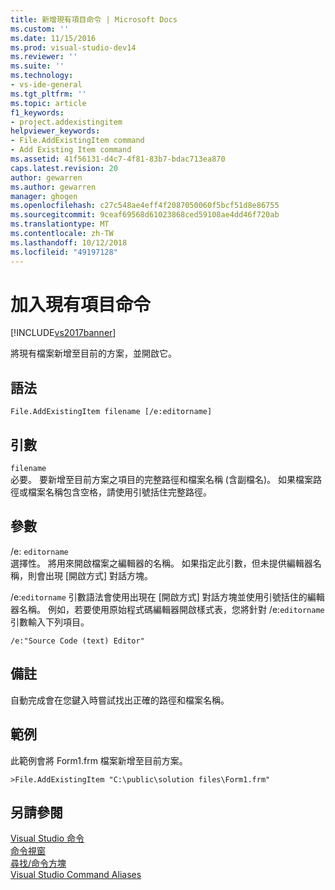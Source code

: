 ```yaml
---
title: 新增現有項目命令 | Microsoft Docs
ms.custom: ''
ms.date: 11/15/2016
ms.prod: visual-studio-dev14
ms.reviewer: ''
ms.suite: ''
ms.technology:
- vs-ide-general
ms.tgt_pltfrm: ''
ms.topic: article
f1_keywords:
- project.addexistingitem
helpviewer_keywords:
- File.AddExistingItem command
- Add Existing Item command
ms.assetid: 41f56131-d4c7-4f81-83b7-bdac713ea870
caps.latest.revision: 20
author: gewarren
ms.author: gewarren
manager: ghogen
ms.openlocfilehash: c27c548ae4eff4f2087050060f5bcf51d8e86755
ms.sourcegitcommit: 9ceaf69568d61023868ced59108ae4dd46f720ab
ms.translationtype: MT
ms.contentlocale: zh-TW
ms.lasthandoff: 10/12/2018
ms.locfileid: "49197128"
---
```

# <a name="add-existing-item-command"></a>加入現有項目命令
[!INCLUDE[vs2017banner](../../includes/vs2017banner.md)]

  
將現有檔案新增至目前的方案，並開啟它。  
  
## <a name="syntax"></a>語法  
  
```  
File.AddExistingItem filename [/e:editorname]  
```  
  
## <a name="arguments"></a>引數  
 `filename`  
 必要。 要新增至目前方案之項目的完整路徑和檔案名稱 (含副檔名)。 如果檔案路徑或檔案名稱包含空格，請使用引號括住完整路徑。  
  
## <a name="switches"></a>參數  
 /e: `editorname`  
 選擇性。 將用來開啟檔案之編輯器的名稱。 如果指定此引數，但未提供編輯器名稱，則會出現 [開啟方式] 對話方塊。  
  
 /e:`editorname` 引數語法會使用出現在 [開啟方式] 對話方塊並使用引號括住的編輯器名稱。 例如，若要使用原始程式碼編輯器開啟樣式表，您將針對 /e:`editorname` 引數輸入下列項目。  
  
```  
/e:"Source Code (text) Editor"  
```  
  
## <a name="remarks"></a>備註  
 自動完成會在您鍵入時嘗試找出正確的路徑和檔案名稱。  
  
## <a name="example"></a>範例  
 此範例會將 Form1.frm 檔案新增至目前方案。  
  
```  
>File.AddExistingItem "C:\public\solution files\Form1.frm"  
```  
  
## <a name="see-also"></a>另請參閱  
 [Visual Studio 命令](../../ide/reference/visual-studio-commands.md)   
 [命令視窗](../../ide/reference/command-window.md)   
 [尋找/命令方塊](../../ide/find-command-box.md)   
 [Visual Studio Command Aliases](../../ide/reference/visual-studio-command-aliases.md)



